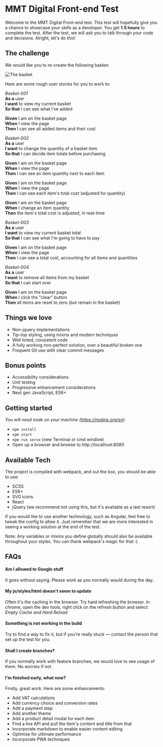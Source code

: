 # MMT Digital Front-end Test

Welcome to the MMT Digital Front-end test. This test will hopefully give you a chance to showcase your skills as a developer. You get **1.5 hours** to complete the test. After the test, we will ask you to talk through your code and decisions. Alright, let's do this!

## The challenge

We would like you to re-create the following basket:

![The basket](https://slack-imgs.com/?c=1&url=https%3A%2F%2Fcdn.dribbble.com%2Fusers%2F42384%2Fscreenshots%2F668649%2Fattachments%2F59014%2Fcart_update_large.png)

Here are some rough user stories for you to work to:

*Basket-001*  
**As a** user  
**I want** to view my current basket  
**So that** I can see what I've added  

**Given** I am on the basket page  
**When** I view the page  
**Then** I can see all added items and their cost  

*Basket-002*  
**As a** user  
**I want** to change the quantity of a basket item  
**So that** I can decide item totals before purchasing  

**Given** I am on the basket page  
**When** I view the page  
**Then** I can see an item quantity next to each item  

**Given** I am on the basket page  
**When** I view the page  
**Then** I can see each item's total cost (adjusted for quantity)  

**Given** I am on the basket page  
**When** I change an item quantity  
**Then** the item's total cost is adjusted, in real-time  

*Basket-003*  
**As a** user  
**I want** to view my current basket total  
**So that** I can see what I'm going to have to pay  

**Given** I am on the basket page  
**When** I view the page  
**Then** I can see a total cost, accounting for all items and quantities  

*Basket-004*  
**As a** user  
**I want** to remove all items from my basket  
**So that** I can start over  

**Given** I am on the basket page  
**When** I click the "clear" button  
**Then** all items are reset to zero (but remain in the basket)  

## Things we love

* Non-jquery implementations
* Tip-top styling, using mixins and modern techniques
* Well linted, consistent code
* A fully working non-perfect solution, over a beautiful broken one
* Frequent Git use with clear commit messages

## Bonus points

* Accessibility considerations
* Unit testing
* Progressive enhancement considerations
* Next gen JavaScript, ES6+

## Getting started

*You will need node on your machine (https://nodejs.org/en).*

* `npm install`
* `npm start`
* `npm run serve` (new Terminal or cmd window)
* Open up a browser and browse to http://localhost:8080

## Available Tech

The project is compiled with webpack, and out the box, you should be able to use:

* SCSS
* ES6+
* SVG icons
* React
* jQuery (we recommend not using this, but it's available as a last resort)

If you would like to use another technology, such as Angular, feel free to tweak the config to allow it. Just remember that we are more interested in seeing a working solution at the end of the test.

Note: Any variables or mixins you define globally should also be available throughout your styles. You can thank webpack's magic for that :)

## FAQs

#### Am I allowed to Google stuff
It goes without saying. Please work as you normally would during the day.


#### My js/styles/html doesn't seem to update
Often it's the caching in the browser. Try hard refreshing the browser. In chrome, open the dev tools, right click on the refresh button and select *Empty Cache and Hard Reload*


#### Something is not working in the build
Try to find a way to fix it, but if you're really stuck — contact the person that set up the test for you.


#### Shall I create branches?
If you normally work with feature branches, we would love to see usage of them. No worries if not.


#### I'm finished early, what now?

Firstly, great work. Here are some enhancements:

* Add VAT calculations
* Add currency choice and conversion rates
* Add a payment step
* Add another theme
* Add a product detail modal for each item
* Find a live API and pull the item's content and title from that
* Incorporate markdown to enable easier content editing
* Optimise for ultimate performance
* Incorporate PWA techniques
